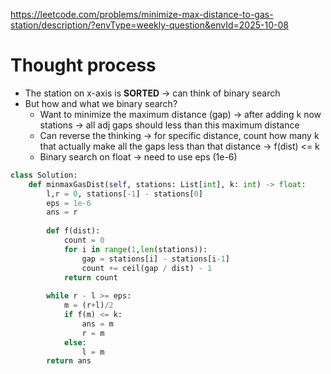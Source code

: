 https://leetcode.com/problems/minimize-max-distance-to-gas-station/description/?envType=weekly-question&envId=2025-10-08


# Thought process
- The station on x-axis is **SORTED** -> can think of binary search
- But how and what we binary search?
  - Want to minimize the maximum distance (gap) -> after adding k now stations -> all adj gaps should less than this maximum distance
  - Can reverse the thinking -> for specific distance, count how many k that actually make all the gaps less than that distance -> f(dist) <= k
  - Binary search on float -> need to use eps (1e-6)


```python
class Solution:
    def minmaxGasDist(self, stations: List[int], k: int) -> float:
        l,r = 0, stations[-1] - stations[0]
        eps = 1e-6
        ans = r
        
        def f(dist):
            count = 0
            for i in range(1,len(stations)):
                gap = stations[i] - stations[i-1]
                count += ceil(gap / dist) - 1
            return count
        
        while r - l >= eps:
            m = (r+l)/2
            if f(m) <= k:
                ans = m
                r = m
            else:
                l = m
        return ans
```